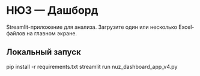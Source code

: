# НЮЗ — Дашборд
Streamlit-приложение для анализа. Загрузите один или несколько Excel-файлов на главном экране.

## Локальный запуск
pip install -r requirements.txt
streamlit run nuz_dashboard_app_v4.py
